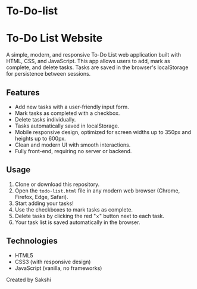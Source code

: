 # To-Do-list
# To-Do List Website

A simple, modern, and responsive To-Do List web application built with HTML, CSS, and JavaScript. This app allows users to add, mark as complete, and delete tasks. Tasks are saved in the browser's localStorage for persistence between sessions.

## Features

- Add new tasks with a user-friendly input form.
- Mark tasks as completed with a checkbox.
- Delete tasks individually.
- Tasks automatically saved in localStorage.
- Mobile responsive design, optimized for screen widths up to 350px and heights up to 600px.
- Clean and modern UI with smooth interactions.
- Fully front-end, requiring no server or backend.

## Usage

1. Clone or download this repository.
2. Open the `todo-list.html` file in any modern web browser (Chrome, Firefox, Edge, Safari).
3. Start adding your tasks!
4. Use the checkboxes to mark tasks as complete.
5. Delete tasks by clicking the red "×" button next to each task.
6. Your task list is saved automatically in the browser.

## Technologies

- HTML5
- CSS3 (with responsive design)
- JavaScript (vanilla, no frameworks)



Created by Sakshi
